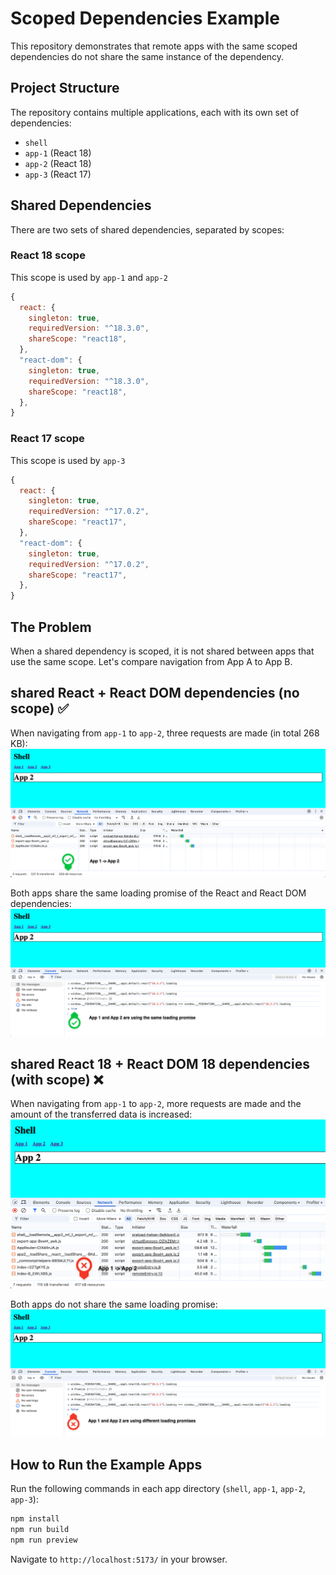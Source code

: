 # Scoped Dependencies Example

This repository demonstrates that remote apps with the same scoped dependencies do not share the same instance of the dependency.

## Project Structure

The repository contains multiple applications, each with its own set of dependencies:

- `shell`
- `app-1` (React 18)
- `app-2` (React 18)
- `app-3` (React 17)

## Shared Dependencies

There are two sets of shared dependencies, separated by scopes:

### React 18 scope
This scope is used by `app-1` and `app-2`
```javascript
{
  react: {
    singleton: true,
    requiredVersion: "^18.3.0",
    shareScope: "react18",
  },
  "react-dom": {
    singleton: true,
    requiredVersion: "^18.3.0",
    shareScope: "react18",
  },
}
```

### React 17 scope
This scope is used by `app-3`
```javascript
{
  react: {
    singleton: true,
    requiredVersion: "^17.0.2",
    shareScope: "react17",
  },
  "react-dom": {
    singleton: true,
    requiredVersion: "^17.0.2",
    shareScope: "react17",
  },
}
```

## The Problem

When a shared dependency is scoped, it is not shared between apps that use the same scope. Let's compare navigation from App A to App B.

## shared React + React DOM dependencies (no scope) ✅

When navigating from `app-1` to `app-2`, three requests are made (in total 268 KB):
![shared React + React DOM dependencies (no scope)](./resources/no-scope-1.png)

Both apps share the same loading promise of the React and React DOM dependencies:
![shared React + React DOM dependencies (no scope)](./resources/no-scope-2.png)

## shared React 18 + React DOM 18 dependencies (with scope) ❌

When navigating from `app-1` to `app-2`, more requests are made and the amount of the transferred data is increased:
![shared React 18 + React DOM 18 dependencies (with scope)](./resources/scope-1.png)

Both apps do not share the same loading promise:
![shared React 18 + React DOM 18 dependencies (with scope)](./resources/scope-2.png)

## How to Run the Example Apps

Run the following commands in each app directory (`shell`, `app-1`, `app-2`, `app-3`):

```sh
npm install
npm run build
npm run preview
```

Navigate to `http://localhost:5173/` in your browser.
